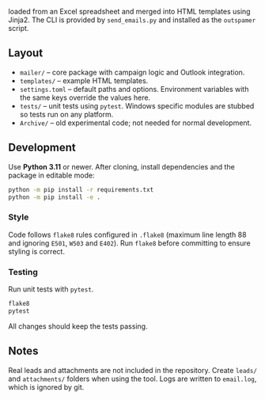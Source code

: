 loaded from an Excel spreadsheet and merged into HTML templates using Jinja2.
The CLI is provided by `send_emails.py` and installed as the `outspamer`
script.

## Layout

- `mailer/` – core package with campaign logic and Outlook integration.
- `templates/` – example HTML templates.
- `settings.toml` – default paths and options. Environment variables with the
  same keys override the values here.
- `tests/` – unit tests using `pytest`. Windows specific modules are stubbed so
  tests run on any platform.
- `Archive/` – old experimental code; not needed for normal development.

## Development

Use **Python 3.11** or newer. After cloning, install dependencies and the
package in editable mode:

```bash
python -m pip install -r requirements.txt
python -m pip install -e .
```

### Style

Code follows `flake8` rules configured in `.flake8` (maximum line length 88 and
ignoring `E501`, `W503` and `E402`). Run `flake8` before committing to ensure
styling is correct.

### Testing

Run unit tests with `pytest`.

```bash
flake8
pytest
```

All changes should keep the tests passing.

## Notes

Real leads and attachments are not included in the repository. Create `leads/`
and `attachments/` folders when using the tool. Logs are written to
`email.log`, which is ignored by git.
